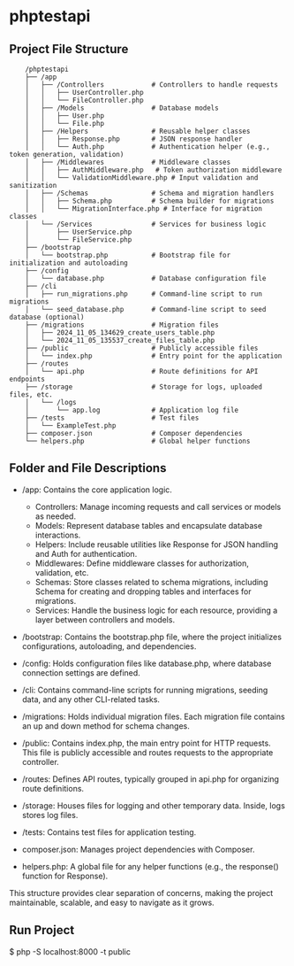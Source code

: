 # phptestapi

## Project File Structure

```
    /phptestapi
    ├── /app
    │   ├── /Controllers            # Controllers to handle requests
    │   │   ├── UserController.php
    │   │   └── FileController.php
    │   ├── /Models                 # Database models
    │   │   ├── User.php
    │   │   └── File.php
    │   ├── /Helpers                # Reusable helper classes
    │   │   ├── Response.php        # JSON response handler
    │   │   └── Auth.php            # Authentication helper (e.g., token generation, validation)
    │   ├── /Middlewares            # Middleware classes
    │   │   ├── AuthMiddleware.php   # Token authorization middleware
    │   │   └── ValidationMiddleware.php # Input validation and sanitization
    │   ├── /Schemas                # Schema and migration handlers
    │   │   ├── Schema.php          # Schema builder for migrations
    │   │   └── MigrationInterface.php # Interface for migration classes
    │   └── /Services               # Services for business logic
    │       ├── UserService.php
    │       └── FileService.php
    ├── /bootstrap
    │   └── bootstrap.php           # Bootstrap file for initialization and autoloading
    ├── /config
    │   └── database.php            # Database configuration file
    ├── /cli
    │   ├── run_migrations.php      # Command-line script to run migrations
    │   └── seed_database.php       # Command-line script to seed database (optional)
    ├── /migrations                 # Migration files
    │   ├── 2024_11_05_134629_create_users_table.php
    │   └── 2024_11_05_135537_create_files_table.php
    ├── /public                     # Publicly accessible files
    │   └── index.php               # Entry point for the application
    ├── /routes
    │   └── api.php                 # Route definitions for API endpoints
    ├── /storage                    # Storage for logs, uploaded files, etc.
    │   └── /logs
    │       └── app.log             # Application log file
    ├── /tests                      # Test files
    │   └── ExampleTest.php
    ├── composer.json               # Composer dependencies
    └── helpers.php                 # Global helper functions

```

## Folder and File Descriptions

- /app: Contains the core application logic.

  - Controllers: Manage incoming requests and call services or models as needed.
  - Models: Represent database tables and encapsulate database interactions.
  - Helpers: Include reusable utilities like Response for JSON handling and Auth for authentication.
  - Middlewares: Define middleware classes for authorization, validation, etc.
  - Schemas: Store classes related to schema migrations, including Schema for creating and dropping tables and interfaces for migrations.
  - Services: Handle the business logic for each resource, providing a layer between controllers and models.

- /bootstrap: Contains the bootstrap.php file, where the project initializes configurations, autoloading, and dependencies.

- /config: Holds configuration files like database.php, where database connection settings are defined.

- /cli: Contains command-line scripts for running migrations, seeding data, and any other CLI-related tasks.

- /migrations: Holds individual migration files. Each migration file contains an up and down method for schema changes.

- /public: Contains index.php, the main entry point for HTTP requests. This file is publicly accessible and routes requests to the appropriate controller.

- /routes: Defines API routes, typically grouped in api.php for organizing route definitions.

- /storage: Houses files for logging and other temporary data. Inside, logs stores log files.

- /tests: Contains test files for application testing.

- composer.json: Manages project dependencies with Composer.

- helpers.php: A global file for any helper functions (e.g., the response() function for Response).

This structure provides clear separation of concerns, making the project maintainable, scalable, and easy to navigate as it grows.

## Run Project

$ php -S localhost:8000 -t public
